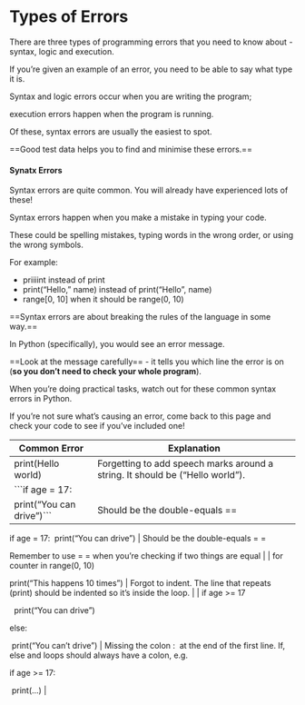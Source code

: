 # Types of Errors

There are three types of programming errors that you need to know about - syntax, logic and execution.

If you’re given an example of an error, you need to be able to say what type it is.

Syntax and logic errors occur when you are writing the program; 

execution errors happen when the program is running. 

Of these, syntax errors are usually the easiest to spot.

==Good test data helps you to find and minimise these errors.==

#### Synatx Errors

Syntax errors are quite common. You will already have experienced lots of these!

Syntax errors happen when you make a mistake in typing your code. 

These could be spelling mistakes, typing words in the wrong order, or using the wrong symbols.

For example:

* priiiint instead of print
* print(“Hello,” name) instead of print(“Hello”, name)
* range[0, 10] when it should be range(0, 10)

==Syntax errors are about breaking the rules of the language in some way.==

In Python (specifically), you would see an error message. 

==Look at the message carefully== - it tells you which line the error is on (**so you don’t need to check your whole program**).

When you’re doing practical tasks, watch out for these common syntax errors in Python. 

If you’re not sure what’s causing an error, come back to this page and check your code to see if you’ve included one!

| Common Error                                | Explanation                                                                   |
| ------------------------------------------- | ----------------------------------------------------------------------------- |
| print(Hello world)                          | Forgetting to add speech marks around a string. It should be (“Hello world”). |
| ```if age = 17:                             |                                                                               |
|      print(“You can drive”)```              | Should be the double-equals ==                                                |



if age = 17:
 print(“You can drive”)                                    | Should be the double-equals = =

Remember to use = = when you’re checking if two things are equal                                  |
| for counter in range(0, 10)

print(“This happens 10 times”)              | Forgot to indent. The line that repeats (print) should be indented so it’s inside the loop.                                        |
| if age >= 17

  print(“You can drive”)

else:

 print(“You can’t drive”) | Missing the colon :  at the end of the first line. If, else and loops should always have a colon, e.g.

if age >= 17:

 print(...) |
